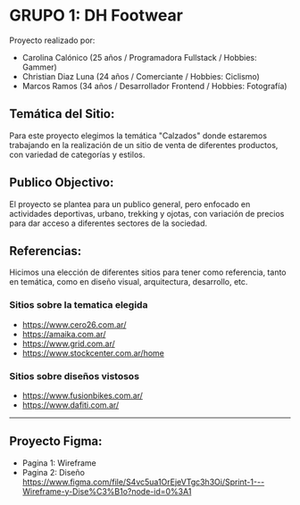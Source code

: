 # GRUPO 1: DH Footwear

Proyecto realizado por:
- Carolina Calónico (25 años / Programadora Fullstack / Hobbies: Gammer)
- Christian Diaz Luna (24 años / Comerciante / Hobbies: Ciclismo)
- Marcos Ramos (34 años / Desarrollador Frontend / Hobbies: Fotografía)

## Temática del Sitio: 
Para este proyecto elegimos la temática "Calzados" donde estaremos trabajando en la realización de un sitio de venta de diferentes productos, con variedad de categorías y estilos.

## Publico Objectivo: 
El proyecto se plantea para un publico general, pero enfocado en actividades deportivas, urbano, trekking y ojotas, con variación de precios para dar acceso a diferentes sectores de la sociedad.

## Referencias: 
Hicimos una elección de diferentes sitios para tener como referencia, tanto en temática, como en diseño visual, arquitectura, desarrollo, etc.

### Sitios sobre la tematica elegida
* https://www.cero26.com.ar/
* https://amaika.com.ar/
* https://www.grid.com.ar/
* https://www.stockcenter.com.ar/home

### Sitios sobre diseños vistosos
* https://www.fusionbikes.com.ar/
* https://www.dafiti.com.ar/

---------------------------------------------------------------------------

## Proyecto Figma: 
- Pagina 1: Wireframe
- Pagina 2: Diseño
https://www.figma.com/file/S4vc5ua1OrEjeVTgc3h3Oi/Sprint-1---Wireframe-y-Dise%C3%B1o?node-id=0%3A1
